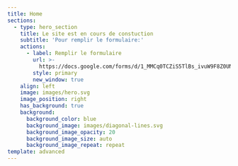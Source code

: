 ```yaml
---
title: Home
sections:
  - type: hero_section
    title: Le site est en cours de constuction
    subtitle: 'Pour remplir le formulaire:'
    actions:
      - label: Remplir le formulaire
        url: >-
          https://docs.google.com/forms/d/1_MMCq0TCZiS5TlBs_ivuW9F8Z0UNEmk8cRdjinMLu9M/prefill
        style: primary
        new_window: true
    align: left
    image: images/hero.svg
    image_position: right
    has_background: true
    background:
      background_color: blue
      background_image: images/diagonal-lines.svg
      background_image_opacity: 20
      background_image_size: auto
      background_image_repeat: repeat
template: advanced
---
```

